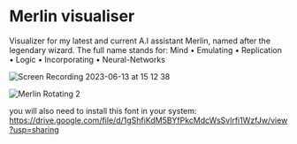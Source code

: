 # Merlin visualiser

Visualizer for my latest and current A.I assistant Merlin, named after the legendary wizard. 
The full name stands for: Mind • Emulating • Replication • Logic • Incorporating • Neural-Networks

![Screen Recording 2023-06-13 at 15 12 38](https://github.com/BenKnighton/Merlin-Visualizer/assets/131706686/61e049a6-59cb-4ed6-b739-397fa6ccda6d)

![Merlin Rotating 2](https://github.com/BenKnighton/Merlin-Visualizer/assets/131706686/2b4cddb0-2fdc-408c-ac2e-349fa4a5aceb)

you will also need to install this font in your system: https://drive.google.com/file/d/1gShfiKdM5BYfPkcMdcWsSvlrfi1WzfJw/view?usp=sharing
